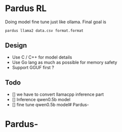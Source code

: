 # Pardus RL

Doing model fine tune just like ollama. 
Final goal is 
```
pardus llama2 data.csv format.format
```

## Design
- Use C / C++ for model details
- Use Go lang as much as possible for memory safety 
- Support GGUF first ?

## Todo
- [] we have to convert llamacpp inference part
- [] Inference qwen0.5b model
- [] fine tune qwen0.5b model# Pardus-
# Pardus-

